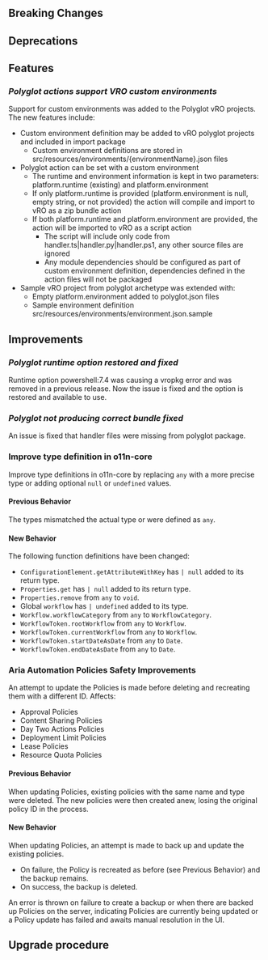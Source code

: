 [//]: # (VERSION_PLACEHOLDER DO NOT DELETE)
[//]: # (Used when working on a new release. Placed together with the Version.md)
[//]: # (Nothing here is optional. If a step must not be performed, it must be said so)
[//]: # (Do not fill the version, it will be done automatically)
[//]: # (Quick Intro to what is the focus of this release)

## Breaking Changes

[//]: # (### *Breaking Change*)
[//]: # (Describe the breaking change AND explain how to resolve it)
[//]: # (You can utilize internal links /e.g. link to the upgrade procedure, link to the improvement|deprecation that introduced this/)

## Deprecations

[//]: # (### *Deprecation*)
[//]: # (Explain what is deprecated and suggest alternatives)

[//]: # (Features -> New Functionality)

## Features

[//]: # (### *Feature Name*)
[//]: # (Describe the feature)
[//]: # (Optional But higlhy recommended Specify *NONE* if missing)
[//]: # (#### Relevant Documentation:)

[//]: # (Improvements -> Bugfixes/hotfixes or general improvements)

### *Polyglot actions support VRO custom environments*

Support for custom environments was added to the Polyglot vRO projects.
The new features include:
- Custom environment definition may be added to vRO polyglot projects and included in import package
  - Custom environment definitions are stored in src/resources/environments/{environmentName}.json files
- Polyglot action can be set with a custom environment
  - The runtime and environment information is kept in two parameters: platform.runtime (existing) and platform.environment
  - If only platform.runtime is provided (platform.environment is null, empty string, or not provided) the action will compile and import to vRO as a zip bundle action
  - If both platform.runtime and platform.environment are provided, the action will be imported to vRO as a script action
    - The script will include only code from handler.ts|handler.py|handler.ps1, any other source files are ignored
    - Any module dependencies should be configured as part of custom environment definition, dependencies defined in the action files will not be packaged
- Sample vRO project from polyglot archetype was extended with:
  - Empty platform.environment added to polyglot.json files
  - Sample environment definition src/resources/environments/environment.json.sample

## Improvements

[//]: # (### *Improvement Name* )
[//]: # (Talk ONLY regarding the improvement)
[//]: # (Optional But higlhy recommended)
[//]: # (#### Previous Behavior)
[//]: # (Explain how it used to behave, regarding to the change)
[//]: # (Optional But higlhy recommended)
[//]: # (#### New Behavior)
[//]: # (Explain how it behaves now, regarding to the change)
[//]: # (Optional But higlhy recommended Specify *NONE* if missing)
[//]: # (#### Relevant Documentation:)

### *Polyglot runtime option restored and fixed*

Runtime option powershell:7.4 was causing a vropkg error and was removed in a previous release.
Now the issue is fixed and the option is restored and available to use.

### *Polyglot not producing correct bundle fixed*

An issue is fixed that handler files were missing from polyglot package.

### Improve type definition in o11n-core

Improve type definitions in o11n-core by replacing `any` with a more precise type or adding optional `null` or `undefined` values.

#### Previous Behavior

The types mismatched the actual type or were defined as `any`.

#### New Behavior

The following function definitions have been changed:

- `ConfigurationElement.getAttributeWithKey` has `| null` added to its return type.
- `Properties.get` has `| null` added to its return type.
- `Properties.remove` from `any` to `void`.
- Global `workflow` has `| undefined` added to its type.
- `Workflow.workflowCategory` from `any` to `WorkflowCategory`.
- `WorkflowToken.rootWorkflow` from `any` to `Workflow`.
- `WorkflowToken.currentWorkflow` from `any` to `Workflow`.
- `WorkflowToken.startDateAsDate` from `any` to `Date`.
- `WorkflowToken.endDateAsDate` from `any` to `Date`.


### Aria Automation Policies Safety Improvements

An attempt to update the Policies is made before deleting and recreating them with a different ID. Affects:
- Approval Policies
- Content Sharing Policies
- Day Two Actions Policies
- Deployment Limit Policies
- Lease Policies
- Resource Quota Policies

#### Previous Behavior

When updating Policies, existing policies with the same name and type were deleted. The new policies were then created anew, losing the original policy ID in the process.

#### New Behavior

When updating Policies, an attempt is made to back up and update the existing policies.
- On failure, the Policy is recreated as before (see Previous Behavior) and the backup remains.
- On success, the backup is deleted.

An error is thrown on failure to create a backup or when there are backed up Policies on the server, indicating Policies are currently being updated or a Policy update has failed and awaits manual resolution in the UI.

## Upgrade procedure

[//]: # (Explain in details if something needs to be done)
